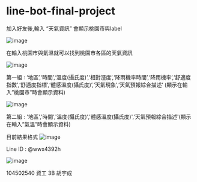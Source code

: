 # line-bot-final-project


加入好友後,輸入 “天氣資訊” 會顯示桃園市與label

![image](https://github.com/victor5566/line-bot-final-project/blob/master/Screenshot_20180601-133615_LINE.jpg)

在輸入桃園市與氣溫就可以找到桃園市各區的天氣資訊

![image](https://github.com/victor5566/line-bot-final-project/blob/master/Screenshot_20180530-225213_LINE.jpg)

第一組 : ‘地區’,‘時間’,‘溫度(攝氏度)’,‘相對溼度’,‘降雨機率時間’,‘降雨機率’,‘舒適度指數’,‘舒適度指標’,‘體感溫度(攝氏度)’,‘天氣現象’,‘天氣預報綜合描述‘ (顯示在輸入”桃園市”時會顯示資料)

![image](https://github.com/victor5566/line-bot-final-project/blob/master/Screenshot_20180530-225237_LINE.jpg)

第二組 : '地區','時間','溫度(攝氏度)','體感溫度(攝氏度)','天氣預報綜合描述'(顯示在輸入”氣溫”時會顯示資料)

目前結果格式
![image](https://github.com/victor5566/line-bot-final-project/blob/master/Screenshot_20180530-225256_Sheets.jpg)


Line ID : @wwx4392h

![image](https://github.com/victor5566/line-bot-final-project/blob/master/%E5%9C%96%E7%89%871.png)

104502540 資工 3B 胡宇成
